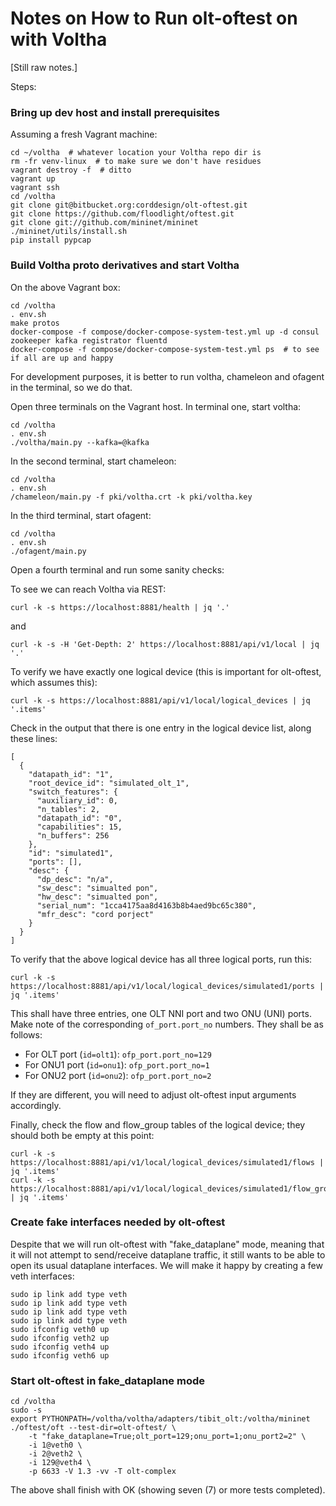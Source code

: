 # Notes on How to Run olt-oftest on with Voltha

[Still raw notes.]

Steps:

### Bring up dev host and install prerequisites

Assuming a fresh Vagrant machine:

```
cd ~/voltha  # whatever location your Voltha repo dir is
rm -fr venv-linux  # to make sure we don't have residues
vagrant destroy -f  # ditto
vagrant up
vagrant ssh
cd /voltha
git clone git@bitbucket.org:corddesign/olt-oftest.git
git clone https://github.com/floodlight/oftest.git
git clone git://github.com/mininet/mininet
./mininet/utils/install.sh
pip install pypcap
```

### Build Voltha proto derivatives and start Voltha

On the above Vagrant box:

```
cd /voltha
. env.sh
make protos
docker-compose -f compose/docker-compose-system-test.yml up -d consul zookeeper kafka registrator fluentd
docker-compose -f compose/docker-compose-system-test.yml ps  # to see if all are up and happy
```

For development purposes, it is better to run voltha, chameleon and ofagent in the terminal, so we do that.

Open three terminals on the Vagrant host. In terminal one, start voltha:

```
cd /voltha
. env.sh
./voltha/main.py --kafka=@kafka
```

In the second terminal, start chameleon:

```
cd /voltha
. env.sh
/chameleon/main.py -f pki/voltha.crt -k pki/voltha.key
```

In the third terminal, start ofagent:

```
cd /voltha
. env.sh
./ofagent/main.py
```

Open a fourth terminal and run some sanity checks:

To see we can reach Voltha via REST:

```
curl -k -s https://localhost:8881/health | jq '.'
```

and

```
curl -k -s -H 'Get-Depth: 2' https://localhost:8881/api/v1/local | jq '.'
```

To verify we have exactly one logical device (this is important for olt-oftest, which assumes this):

```
curl -k -s https://localhost:8881/api/v1/local/logical_devices | jq '.items'
```

Check in the output that there is one entry in the logical device list, along these lines:

```
[
  {
    "datapath_id": "1",
    "root_device_id": "simulated_olt_1",
    "switch_features": {
      "auxiliary_id": 0,
      "n_tables": 2,
      "datapath_id": "0",
      "capabilities": 15,
      "n_buffers": 256
    },
    "id": "simulated1",
    "ports": [],
    "desc": {
      "dp_desc": "n/a",
      "sw_desc": "simualted pon",
      "hw_desc": "simualted pon",
      "serial_num": "1cca4175aa8d4163b8b4aed9bc65c380",
      "mfr_desc": "cord porject"
    }
  }
]
```


To verify that the above logical device has all three logical ports, run this:

```
curl -k -s https://localhost:8881/api/v1/local/logical_devices/simulated1/ports | jq '.items'
```

This shall have three entries, one OLT NNI port and two ONU (UNI) ports. Make note of the corresponding
```of_port.port_no``` numbers. They shall be as follows:

* For OLT port (```id=olt1```): ```ofp_port.port_no=129```
* For ONU1 port (```id=onu1```): ```ofp_port.port_no=1```
* For ONU2 port (```id=onu2```): ```ofp_port.port_no=2```

If they are different, you will need to adjust olt-oftest input arguments accordingly.

Finally, check the flow and flow_group tables of the logical device; they should both be empty at this point:


```
curl -k -s https://localhost:8881/api/v1/local/logical_devices/simulated1/flows | jq '.items'
curl -k -s https://localhost:8881/api/v1/local/logical_devices/simulated1/flow_groups | jq '.items'
```

### Create fake interfaces needed by olt-oftest

Despite that we will run olt-oftest with "fake_dataplane" mode, meaning that it will not attempt to send/receive dataplane traffic, it still wants to be able to open its usual dataplane interfaces. We will make it happy by creating a few veth interfaces:

```
sudo ip link add type veth
sudo ip link add type veth
sudo ip link add type veth
sudo ip link add type veth
sudo ifconfig veth0 up
sudo ifconfig veth2 up
sudo ifconfig veth4 up
sudo ifconfig veth6 up
```

### Start olt-oftest in fake_dataplane mode

```
cd /voltha
sudo -s
export PYTHONPATH=/voltha/voltha/adapters/tibit_olt:/voltha/mininet
./oftest/oft --test-dir=olt-oftest/ \
    -t "fake_dataplane=True;olt_port=129;onu_port=1;onu_port2=2" \
    -i 1@veth0 \
    -i 2@veth2 \
    -i 129@veth4 \
    -p 6633 -V 1.3 -vv -T olt-complex
```

The above shall finish with OK (showing seven (7) or more tests completed).


